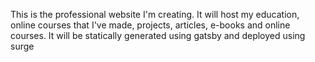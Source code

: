 This is the professional website I'm creating. It will host my education, online courses that I've made, projects, articles, e-books and online courses. It will be statically generated using gatsby and deployed using surge
